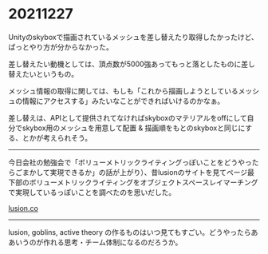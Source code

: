 # 20211227

Unityのskyboxで描画されているメッシュを差し替えたり取得したかったけど、ぱっとやり方が分からなかった。

差し替えたい動機としては、頂点数が5000強あってもっと落としたものに差し替えたいというもの。

メッシュ情報の取得に関しては、もしも「これから描画しようとしているメッシュの情報にアクセスする」みたいなことができればいけるのかなぁ。

差し替えは、APIとして提供されてなければskyboxのマテリアルをoffにして自分でskybox用のメッシュを用意して配置 & 描画順をもとのskyboxと同じにする、とかが考えられそう。

* * *

今日会社の勉強会で「ボリューメトリックライティングっぽいことをどうやったらごまかして実現できるか」の話が上がり）、昔lusionのサイトを見てページ最下部のボリューメトリックライティングをオブジェクトスペースレイマーチングで実現しているっぽいことを調べたのを思いだした。

[lusion.co](https://lusion.co/)

* * *

lusion, goblins, active theory の作るものはいつ見てもすごい。どうやったらああいうのが作れる思考・チーム体制になるのだろうか。